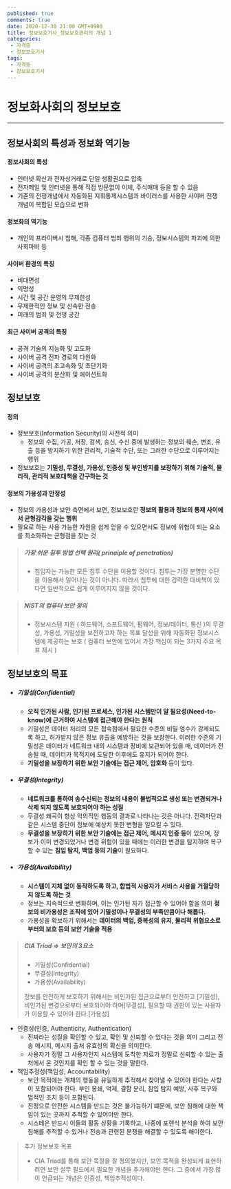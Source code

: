 ```yaml
---
published: true
comments: true
date: 2020-12-30 21:00 GMT+0900
title: 정보보호기사_정보보호관리의 개념 1
categories:
 - 자격증
 - 정보보호기사
tags: 
 - 자격증
 - 정보보호기사
---
```




# 정보화사회의 정보보호

---------------------

## 정보사회의 특성과 정보화 역기능

#### 정보사회의 특성

* 인터넷 확산과 전자상거래로 단일 생활권으로 압축
* 전자메일 및 인터넷을 통해 직접 방문없이 이체, 주식매매 등을 할 수 있음
* 기존의 전쟁개념에서 자동화된 지휘통제시스템과 바이러스를 사용한 사이버 전쟁 개념이 복합된 모습으로 변화



#### 정보화의 역기능

* 개인의 프라이버시 침해, 각종 컴퓨터 범죄 행위의 기승, 정보시스템의 파괴에 의한 사회마비 등



#### 사이버 환경의 특징

* 비대면성
* 익명성
* 시간 및 공간 운영의 무제한성
* 무제한적인 정보 및 신속한 전송
* 미래의 범죄 및 전쟁 공간



#### 최근 사이버 공격의 특징

* 공격 기술의 지능화 및 고도화
* 사이버 공격 전파 경로의 다원화
* 사이버 공격의 초고속화 및 초단기화
* 사이버 공격의 분산화 및 에이션트화



## 정보보호

#### 정의

* 정보보호(Information Security)의 사전적 의미
  * 정보의 수집, 가공, 저장, 검색, 송신, 수신 중에 발생하는 정보의 훼손, 변조, 유출 등을 방지하기 위한
    관리적, 기술적 수단, 또는 그러한 수단으로 이루어지는 행위
* 정보보호는 **기밀성, 무결성, 가용성, 인증성 및 부인방지를 보장하기 위해 기술적, 물리적, 관리적 보호대책을 간구하는 것**



#### 정보의 가용성과 안정성

* 정보의 가용성과 보안 측면에서 보면, 정보보호란 **정보의 활용과 정보의 통제 사이에서 균형감각을 갖는 행위**
* 필요로 하는 사용 가능한 자원을 쉽게 얻을 수 있으면서도 정보에 위협이 되는 요소를 최소화하는 균형점을 찾는 것



> ##### 가장 쉬운 침투 방법 선택 원리( **prinaiple of penetration**)
>
> - 침입자는 가능한 모든 침투 수단을 이용할 것이다.
>   침투는 가장 분명한 수단을 이용해서 일어나는 것이 아니다. 
>   따라서 침투에 대한 강력한 대비책이 있다면 일반적으로 쉽게 이루어지지 않을 것이다.



> ##### NIST의 컴퓨터 보안 정의
>
> *  정보시스템 지원 ( 하드웨어, 소프트웨어, 펌웨어, 정보/데이터, 통신 )의 무결성, 가용성, 기밀성을 보전하고자 하는 목표 
>   달성을 위해 자동화된 정보시스템에 제공하는 보호 ( 컴퓨터 보안에 있어서 가장 핵심이 되는 3가지 주요 목표 제시 )



## 정보보호의 목표

* ##### 기밀성(Confidential)

  * **오직 인가된 사람, 인가된 프로세스, 인가된 시스템만이 알 필요성(Need-to-know)에  근거하여 시스템에 접근해야 한다는 원칙**
  * 기밀성은 데이터 처리의 모든 접속점에서 필요한 수준의 비밀 엄수가 강제되도록 하고, 허가받지 않은 정보 유출을 예방하는 것을 보장한다. 이러한 수준의 기밀성은 데이터가 네트워크 내의 시스템과 장비에 보관되어 있을 때, 데이터가 전송될 때, 데이터가 목적지에 도달한 이후에도 유지가 되어야 한다.
  * **기밀성을 보장하기 위한 보안 기술에는 접근 제어, 암호화** 등이 있다.

* ##### 무결성(Integrity)

  * **네트워크를 통하여 송수신되는 정보의 내용이 불법적으로 생성 또는 변경되거나 삭제 되지 않도록 보호되어야 하는 성질**
  * 무결성 왜곡이 항상 악의적인 행동의 결과로 나타나는 것은 아니다.
    전력차단과 같은 시스템 중단이 정보에 예상치 못한 변형을 일으킬 수 있다.
  * **무결성을 보장하기 위한 보안 기술에는 접근 제어, 메시지 인증 등**이 있으며, 정보가 이미 변경되었거나 변경 위험이 있을 때에는 이러한 변경을 탐지하여 복구할 수 있는 **침입 탐지, 백업 등의 기술**이 필요하다.

* ##### 가용성(Availability)

  * **시스템이 지체 없이 동작하도록 하고, 합법적 사용자가 서비스 사용을 거절당하지 않도록 하는 것**
  * 정보는 지속적으로 변화하며, 이는 인가된 자가 접근할 수 있어야 함을 의미
    **정보의 비가용성은 조직에 있어 기밀성이나 무결성의 부족만큼이나 해롭다.**
  * 가용성을 확보하기 위해서는 **데이터의 백업, 중복성의 유지, 물리적 위협요소로부터의 보호 등의 보안 기술을 적용**

> ##### CIA Triad => 보안의 3요소
>
> * 기밀성(Confidential)
> * 무결성(Integrity)
> * 가용성(Availability)
>
> 정보를 안전하게 보호하기 위해서는 비인가된 접근으로부터 안전하고 [기밀성],
> 비인가된 변경으로부터 보호되어야 하며[무결성],
> 필요할 때 권한이 있는 사용자가 이용할 수 있어야 한다.[가용성]



* 인증성(인증, Authenticity, Authentication)
  * 진짜라는 성질을 확인할 수 있고, 확인 및 신뢰할 수 있다는 것을 의미
    그리고 전송 메시지, 메시지 출처 유효성의 확신을 의미한다.
  * 사용자가 정말 그 사용자인지 시스템에 도착한 자료가 정말로 신뢰할 수 있는 출처에서 온 것인지를 확인 할 수 있는 것을 말한다.
* 책임추정성(책임성, Accountability)
  * 보안 목적에는 개체의 행동을 유일하게 추적해서 찾아낼 수 있어야 한다는 사항이 포함되어야 한다. 
    부인 봉쇄, 억제, 결함 분리, 침입 탐지 예방, 사후 복구와 법적인 조치 등이 포함된다.
  * 진정으로 안전한 시스템을 만드는 것은 불가능하기 떄문에, 보안 침해에 대한 책임이 있는 곳까지 추적할 수 있어야만 한다.
  * 시스테은 반드시 이들의 활동 상황을 기록하고, 나중에 포렌식 분석을 하여 보안 침해를 추적할 수 있거나 전송과 관련된 분쟁을 해결할 수 있도록 해야한다.

> 추가 정보보호 목표
>
> * CIA Triad를 통해 보안 목절을 잘 정의했지만, 보안 목적을 완성되게 표현하려면 보안 실무 필드에서 필요한 개념을 추가해야만 한다. 그 중에서 가장 많이 언급되는 개념은 인증성, 책임추적성이다.